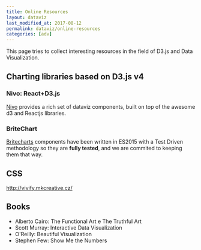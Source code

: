 ```yaml
---
title: Online Resources
layout: dataviz
last_modified_at: 2017-08-12
permalink: dataviz/online-resources
categories: [adv]
---
```


This page tries to collect interesting resources in the field of D3.js and Data Visualization.

## Charting libraries based on D3.js v4

### Nivo: React+D3.js

[Nivo](http://nivo.rocks/) provides a rich set of dataviz components, built on top of the awesome d3 and Reactjs libraries.

### BriteChart

[Britecharts](http://eventbrite.github.io/britecharts/) components have been written in ES2015 with a Test Driven methodology so they are **fully tested**, and we are commited to keeping them that way.







## CSS

http://vivify.mkcreative.cz/



## Books

- Alberto Cairo: The Functional Art e The Truthful Art
- Scott Murray: Interactive Data Visualization
- O'Reilly: Beautiful Visualization
- Stephen Few: Show Me the Numbers